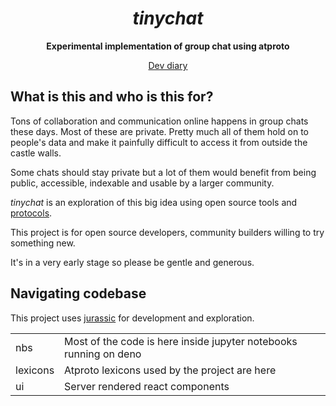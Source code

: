 <div align="center">

# _tinychat_

**Experimental implementation of group chat using atproto**

[Dev diary](https://bsky.app/profile/callmephilip.com)

</div>

## What is this and who is this for?

Tons of collaboration and communication online happens in group chats these days. Most of these are private. Pretty much all of them hold on to people's data and make it painfully difficult to access it from outside the castle walls.

Some chats should stay private but a lot of them would benefit from being public, accessible, indexable and usable by a larger community.

_tinychat_ is an exploration of this big idea using open source tools and [protocols](https://atproto.com/).

This project is for open source developers, community builders willing to try something new.

It's in a very early stage so please be gentle and generous.

## Navigating codebase

This project uses [jurassic](https://github.com/callmephilip/jurassic) for development and exploration.

|   |   |
|---|---|
|nbs| Most of the code is here inside jupyter notebooks running on deno|
|lexicons| Atproto lexicons used by the project are here|
|ui| Server rendered react components|


